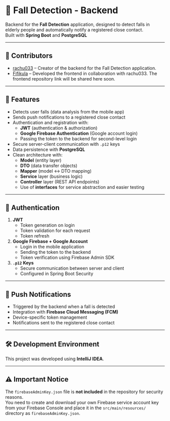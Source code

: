 # 📱 Fall Detection - Backend

Backend for the **Fall Detection** application, designed to detect falls in elderly people and automatically notify a registered close contact.  
Built with **Spring Boot** and **PostgreSQL**

---

## 👥 Contributors

- [rachu033](https://github.com/rachu033) – Creator of the backend for the Fall Detection application.  
- [Fifikula](https://github.com/Fifikula) – Developed the frontend in collaboration with rachu033. The frontend repository link will be shared here soon.

---

## 🚀 Features

- Detects user falls (data analysis from the mobile app)
- Sends push notifications to a registered close contact
- Authentication and registration with:
  - **JWT** (authentication & authorization)
  - **Google Firebase Authentication** (Google account login)
  - Passing the token to the backend for second-level login
- Secure server-client communication with `.p12` keys
- Data persistence with **PostgreSQL**
- Clean architecture with:
  - **Model** (entity layer)
  - **DTO** (data transfer objects)
  - **Mapper** (model <-> DTO mapping)
  - **Service** layer (business logic)
  - **Controller** layer (REST API endpoints)
  - Use of **interfaces** for service abstraction and easier testing

---

## 🔐 Authentication

1. **JWT**
   - Token generation on login
   - Token validation for each request
   - Token refresh
2. **Google Firebase + Google Account**
   - Login in the mobile application
   - Sending the token to the backend
   - Token verification using Firebase Admin SDK
3. **`.p12` Keys**
   - Secure communication between server and client
   - Configured in Spring Boot Security

---

## 📡 Push Notifications

- Triggered by the backend when a fall is detected
- Integration with **Firebase Cloud Messaging (FCM)**
- Device-specific token management
- Notifications sent to the registered close contact

---

## 🛠 Development Environment

This project was developed using **IntelliJ IDEA**.

---

## ⚠️ Important Notice

The `firebaseAdminKey.json` file is **not included** in the repository for security reasons.  
You need to create and download your own Firebase service account key from your Firebase Console and place it in the `src/main/resources/` directory as `firebaseAdminKey.json`.
